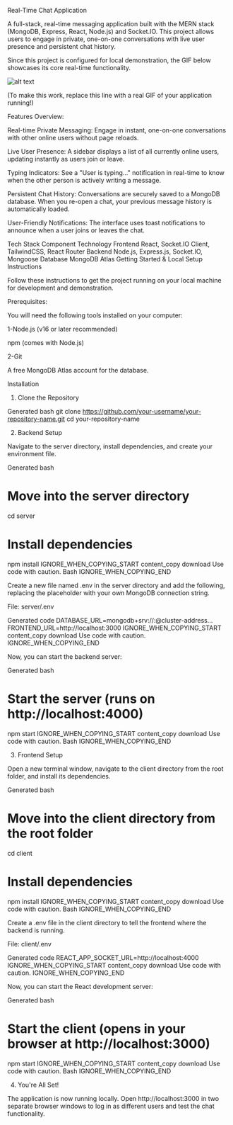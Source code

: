 Real-Time Chat Application

A full-stack, real-time messaging application built with the MERN stack (MongoDB, Express, React, Node.js) and Socket.IO. This project allows users to engage in private, one-on-one conversations with live user presence and persistent chat history.

Since this project is configured for local demonstration, the GIF below showcases its core real-time functionality.

![alt text](./chat-demo.gif)

(To make this work, replace this line with a real GIF of your application running!)

Features Overview:

Real-time Private Messaging: Engage in instant, one-on-one conversations with other online users without page reloads.

Live User Presence: A sidebar displays a list of all currently online users, updating instantly as users join or leave.

Typing Indicators: See a "User is typing..." notification in real-time to know when the other person is actively writing a message.

Persistent Chat History: Conversations are securely saved to a MongoDB database. When you re-open a chat, your previous message history is automatically loaded.

User-Friendly Notifications: The interface uses toast notifications to announce when a user joins or leaves the chat.

Tech Stack
Component	Technology
Frontend	React, Socket.IO Client, TailwindCSS, React Router
Backend	Node.js, Express.js, Socket.IO, Mongoose
Database	MongoDB Atlas
Getting Started & Local Setup Instructions

Follow these instructions to get the project running on your local machine for development and demonstration.

Prerequisites:

You will need the following tools installed on your computer:

1-Node.js (v16 or later recommended)

npm (comes with Node.js)

2-Git

A free MongoDB Atlas account for the database.

Installation

1. Clone the Repository

Generated bash
git clone https://github.com/your-username/your-repository-name.git
cd your-repository-name


2. Backend Setup

Navigate to the server directory, install dependencies, and create your environment file.

Generated bash
# Move into the server directory
cd server

# Install dependencies
npm install
IGNORE_WHEN_COPYING_START
content_copy
download
Use code with caution.
Bash
IGNORE_WHEN_COPYING_END

Create a new file named .env in the server directory and add the following, replacing the placeholder with your own MongoDB connection string.

File: server/.env

Generated code
DATABASE_URL=mongodb+srv://<username>:<password>@cluster-address...
FRONTEND_URL=http://localhost:3000
IGNORE_WHEN_COPYING_START
content_copy
download
Use code with caution.
IGNORE_WHEN_COPYING_END

Now, you can start the backend server:

Generated bash
# Start the server (runs on http://localhost:4000)
npm start
IGNORE_WHEN_COPYING_START
content_copy
download
Use code with caution.
Bash
IGNORE_WHEN_COPYING_END

3. Frontend Setup

Open a new terminal window, navigate to the client directory from the root folder, and install its dependencies.

Generated bash
# Move into the client directory from the root folder
cd client

# Install dependencies
npm install
IGNORE_WHEN_COPYING_START
content_copy
download
Use code with caution.
Bash
IGNORE_WHEN_COPYING_END

Create a .env file in the client directory to tell the frontend where the backend is running.

File: client/.env

Generated code
REACT_APP_SOCKET_URL=http://localhost:4000
IGNORE_WHEN_COPYING_START
content_copy
download
Use code with caution.
IGNORE_WHEN_COPYING_END

Now, you can start the React development server:

Generated bash
# Start the client (opens in your browser at http://localhost:3000)
npm start
IGNORE_WHEN_COPYING_START
content_copy
download
Use code with caution.
Bash
IGNORE_WHEN_COPYING_END

4. You're All Set!

The application is now running locally. Open http://localhost:3000 in two separate browser windows to log in as different users and test the chat functionality.
